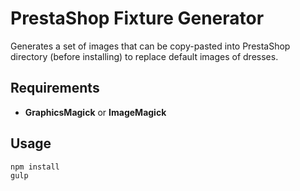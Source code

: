 # PrestaShop Fixture Generator

Generates a set of images that can be copy-pasted into PrestaShop directory (before installing)
to replace default images of dresses.

## Requirements

- **GraphicsMagick** or **ImageMagick**

## Usage

``` shell
npm install
gulp
```
